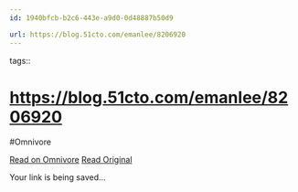 ```yaml
---
id: 1940bfcb-b2c6-443e-a9d0-0d48887b50d9

url: https://blog.51cto.com/emanlee/8206920
---
```



tags:: 

# https://blog.51cto.com/emanlee/8206920
#Omnivore

[Read on Omnivore](https://omnivore.app/me/https-blog-51-cto-com-emanlee-8206920-1927a792287)
[Read Original](https://blog.51cto.com/emanlee/8206920)

Your link is being saved...

